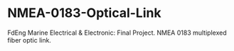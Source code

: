 # NMEA-0183-Optical-Link
FdEng Marine Electrical &amp; Electronic: Final Project. NMEA 0183 multiplexed fiber optic link. 
